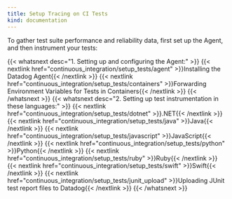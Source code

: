 ```yaml
---
title: Setup Tracing on CI Tests
kind: documentation
---
```


To gather test suite performance and reliability data, first set up the Agent, and then instrument your tests:

{{< whatsnext desc="1. Setting up and configuring the Agent:" >}}
    {{< nextlink href="continuous_integration/setup_tests/agent" >}}Installing the Datadog Agent{{< /nextlink >}}
    {{< nextlink href="continuous_integration/setup_tests/containers" >}}Forwarding Environment Variables for Tests in Containers{{< /nextlink >}}
{{< /whatsnext >}}
{{< whatsnext desc="2. Setting up test instrumentation in these languages:" >}}
    {{< nextlink href="continuous_integration/setup_tests/dotnet" >}}.NET{{< /nextlink >}}
    {{< nextlink href="continuous_integration/setup_tests/java" >}}Java{{< /nextlink >}}
    {{< nextlink href="continuous_integration/setup_tests/javascript" >}}JavaScript{{< /nextlink >}}
    {{< nextlink href="continuous_integration/setup_tests/python" >}}Python{{< /nextlink >}}
    {{< nextlink href="continuous_integration/setup_tests/ruby" >}}Ruby{{< /nextlink >}}
    {{< nextlink href="continuous_integration/setup_tests/swift" >}}Swift{{< /nextlink >}}
    {{< nextlink href="continuous_integration/setup_tests/junit_upload" >}}Uploading JUnit test report files to Datadog{{< /nextlink >}}
{{< /whatsnext >}}



